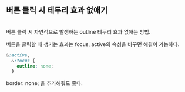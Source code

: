 ## 버튼 클릭 시 테두리 효과 없애기
<br>
버튼 클릭 시 자연적으로 발생하는 outline 테두리 효과 없애는 방법.

버튼을 클릭할 때 생기는 효과는 focus, active의 속성을 바꾸면 해결이 가능하다.

```css
&:active,
  &:focus {
    outline: none;
  }
```

border: none; 을 추가해줘도 좋다.